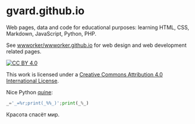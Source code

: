 # gvard.github.io

Web pages, data and code for educational purposes: learning HTML, CSS, Markdown, JavaScript, Python, PHP.

See [wwworker/wwworker.github.io](https://github.com/wwworker/wwworker.github.io) for web design and web development related pages.

[![CC BY 4.0][cc-by-shield]][cc-by]

This work is licensed under a
[Creative Commons Attribution 4.0 International License][cc-by].

Nice Python [quine](<https://en.wikipedia.org/wiki/Quine_(computing)>):

```python
_='_=%r;print(_%%_)';print(_%_)
```

Красота спасёт мир.

[cc-by]: http://creativecommons.org/licenses/by/4.0/
[cc-by-shield]: https://img.shields.io/badge/License-CC%20BY%204.0-lightgrey.svg